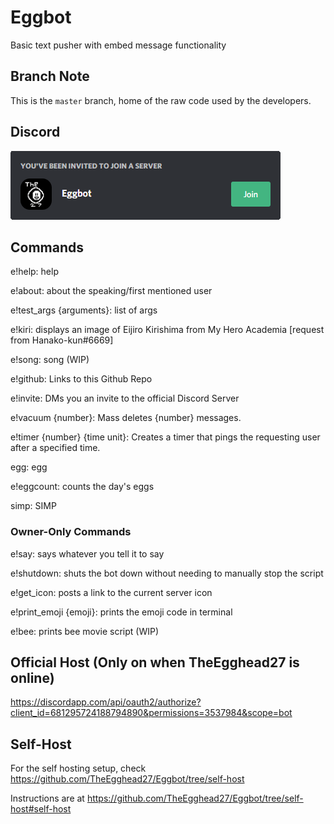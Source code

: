 # Eggbot
Basic text pusher with embed message functionality

## Branch Note
This is the `master` branch, home of the raw code used by the developers.

## Discord
[![Server Invite](invite.png)](https://discord.gg/rTfkdvX)

## Commands
e!help: help

e!about: about the speaking/first mentioned user

e!test_args {arguments}: list of args

e!kiri: displays an image of Eijiro Kirishima from My Hero Academia [request from Hanako-kun#6669]

e!song: song (WIP)

e!github: Links to this Github Repo

e!invite: DMs you an invite to the official Discord Server

e!vacuum {number}: Mass deletes {number} messages. 

e!timer {number} {time unit}: Creates a timer that pings the requesting user after a specified time.

egg: egg

e!eggcount: counts the day's eggs

simp: SIMP

### Owner-Only Commands

e!say: says whatever you tell it to say

e!shutdown: shuts the bot down without needing to manually stop the script

e!get_icon: posts a link to the current server icon

e!print_emoji {emoji}: prints the emoji code in terminal

e!bee: prints bee movie script (WIP)

## Official Host (Only on when TheEgghead27 is online)
https://discordapp.com/api/oauth2/authorize?client_id=681295724188794890&permissions=3537984&scope=bot

## Self-Host
For the self hosting setup, check https://github.com/TheEgghead27/Eggbot/tree/self-host

Instructions are at https://github.com/TheEgghead27/Eggbot/tree/self-host#self-host